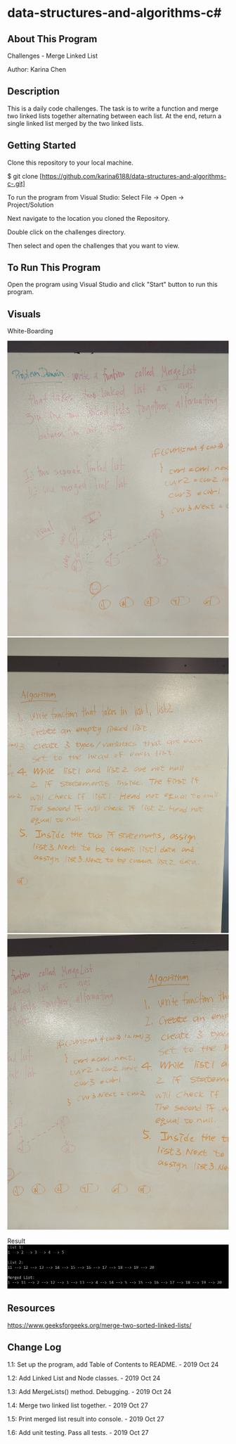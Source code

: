 # data-structures-and-algorithms-c#

## About This Program
Challenges - Merge Linked List

Author: Karina Chen

## Description
This is a daily code challenges. The task is to write a function and merge two linked lists together alternating between each list. At the end, return a single linked list merged by the two linked lists.

## Getting Started
Clone this repository to your local machine.

$ git clone [https://github.com/karina6188/data-structures-and-algorithms-c-.git]

To run the program from Visual Studio:
Select File -> Open -> Project/Solution

Next navigate to the location you cloned the Repository.

Double click on the challenges directory.

Then select and open the challenges that you want to view.

## To Run This Program
Open the program using Visual Studio and click "Start" button to run this program.

## Visuals

White-Boarding

![Alt whiteboarding capture](/Assets/code08_1.jpg)
![Alt whiteboarding capture](/Assets/code08_2.jpg)
![Alt whiteboarding capture](/Assets/code08_3.jpg)

Result
![Alt whiteboarding capture](/Assets/code08_4.JPG)

## Resources
https://www.geeksforgeeks.org/merge-two-sorted-linked-lists/

## Change Log

1.1: Set up the program, add Table of Contents to README. - 2019 Oct 24

1.2: Add Linked List and Node classes. - 2019 Oct 24

1.3: Add MergeLists() method. Debugging. - 2019 Oct 24

1.4: Merge two linked list together. - 2019 Oct 27

1.5: Print merged list result into console. - 2019 Oct 27

1.6: Add unit testing. Pass all tests. - 2019 Oct 27
